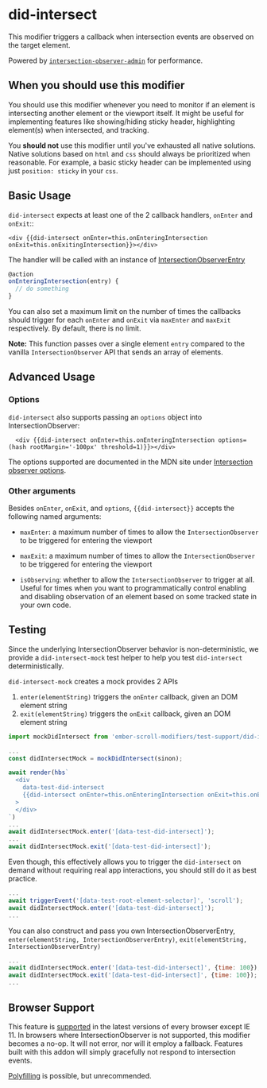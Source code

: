 # did-intersect

This modifier triggers a callback when intersection events are observed on the target element.

Powered by [`intersection-observer-admin`](https://github.com/snewcomer/intersection-observer-admin) for performance.

## When you should use this modifier

You should use this modifier whenever you need to monitor if an element is intersecting another element or the viewport itself.
It might be useful for implementing features like showing/hiding sticky header, highlighting element(s) when intersected, and tracking.

You **should not** use this modifier until you've exhausted all native solutions. Native solutions based on `html` and `css` should always
be prioritized when reasonable. For example, a basic sticky header can be implemented using just `position: sticky` in your `css`.

## Basic Usage

`did-intersect` expects at least one of the 2 callback handlers, `onEnter` and `onExit`::

```handlebars{data-execute=false}
<div {{did-intersect onEnter=this.onEnteringIntersection onExit=this.onExitingIntersection}}></div>
```

The handler will be called with an instance of [IntersectionObserverEntry](https://developer.mozilla.org/en-US/docs/Web/API/IntersectionObserverEntry)

```javascript
@action
onEnteringIntersection(entry) {
  // do something
}
```

You can also set a maximum limit on the number of times the callbacks should trigger for each `onEnter` and `onExit` via `maxEnter` and `maxExit` respectively. By default, there is no limit.

**Note:** This function passes over a single element `entry` compared to the vanilla `IntersectionObserver` API that sends an array of elements.

## Advanced Usage

### Options

`did-intersect` also supports passing an `options` object into IntersectionObserver:

```handlebars{data-execute=false}
  <div {{did-intersect onEnter=this.onEnteringIntersection options=(hash rootMargin='-100px' threshold=1)}}></div>
```

The options supported are documented in the MDN site under [Intersection observer options](https://developer.mozilla.org/en-US/docs/Web/API/IntersectionObserver/IntersectionObserver#Intersection_observer_options).

### Other arguments

Besides `onEnter`, `onExit`, and `options`, `{{did-intersect}}` accepts the following named arguments:

- `maxEnter`: a maximum number of times to allow the `IntersectionObserver` to be triggered for entering the viewport

- `maxExit`: a maximum number of times to allow the `IntersectionObserver` to be triggered for entering the viewport

- `isObserving`: whether to allow the `IntersectionObserver` to trigger at all. Useful for times when you want to programmatically control enabling and disabling observation of an element based on some tracked state in your own code.

## Testing

Since the underlying IntersectionObserver behavior is non-deterministic, we provide a `did-intersect-mock` test helper to help you test `did-intersect` deterministically.

`did-intersect-mock` creates a mock provides 2 APIs

1. `enter(elementString)` triggers the `onEnter` callback, given an DOM element string
2. `exit(elementString)` triggers the `onExit` callback, given an DOM element string

```javascript
import mockDidIntersect from 'ember-scroll-modifiers/test-support/did-intersect-mock';

...
const didIntersectMock = mockDidIntersect(sinon);

await render(hbs`
  <div
    data-test-did-intersect
    {{did-intersect onEnter=this.onEnteringIntersection onExit=this.onExitingIntersection}}
  >
  </div>
`)
...
await didIntersectMock.enter('[data-test-did-intersect]');
...
await didIntersectMock.exit('[data-test-did-intersect]');
```

Even though, this effectively allows you to trigger the `did-intersect` on demand without requiring real app interactions, you should still do it as best practice.

```javascript
...
await triggerEvent('[data-test-root-element-selector]', 'scroll');
await didIntersectMock.enter('[data-test-did-intersect]');
...
```

You can also construct and pass you own IntersectionObserverEntry, `enter(elementString, IntersectionObserverEntry)`, `exit(elementString, IntersectionObserverEntry)`

```javascript
...
await didIntersectMock.enter('[data-test-did-intersect]', {time: 100});
await didIntersectMock.exit('[data-test-did-intersect]', {time: 100});
...
```

## Browser Support

This feature is [supported](https://caniuse.com/#search=intersectionobserver) in the latest versions of every browser except IE 11.
In browsers where IntersectionObserver is not supported, this modifier becomes a no-op. It will not error,
nor will it employ a fallback. Features built with this addon will simply gracefully not respond to intersection events.

[Polyfilling](https://github.com/w3c/IntersectionObserver/tree/master/polyfill) is possible, but unrecommended.
